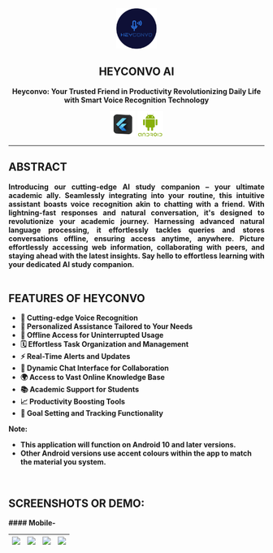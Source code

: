 <div align="center">
   <img width="80" height="80" src="/image/icon.png" alt="Heyconvo_Image"/>
   <h2>HEYCONVO AI</h2>
<!--    <p>a material design, <strong>closed source live-weather app</strong> for android with <strong>Material You</strong> theming.</p> -->
    <p><strong>Heyconvo: <strong>Your Trusted Friend in Productivity Revolutionizing Daily Life with Smart Voice Recognition Technology</p>
</div>
<div align="center">
    <img width="50" height="50" src="/image/flutter-removebg-preview.png" alt="Heyconvo_Image">
    <img width="50" height="50" src="/image/png-transparent-android-software-development-logo-android-text-grass-desktop-wallpaper-thumbnail-removebg-preview.png" alt="Heyconvo_Image">
</div>
<hr/>
<h2>ABSTRACT</h2>
<div align="justify">
Introducing our cutting-edge AI study companion – your ultimate academic ally. Seamlessly integrating into your routine, this intuitive assistant boasts voice recognition akin to chatting with a friend. With lightning-fast responses and natural conversation, it's designed to revolutionize your academic journey. Harnessing advanced natural language processing, it effortlessly tackles queries and stores conversations offline, ensuring access anytime, anywhere. Picture effortlessly accessing web information, collaborating with peers, and staying ahead with the latest insights. Say hello to effortless learning with your dedicated AI study companion.
</div>
<br/>
<h2>FEATURES OF HEYCONVO</h2>
<ul>
    <li>🚀 Cutting-edge Voice Recognition</li>
    <li>🤝 Personalized Assistance Tailored to Your Needs</li>
    <li>📡 Offline Access for Uninterrupted Usage</li>
    <li>🗓️ Effortless Task Organization and Management</li>
    <li>⚡ Real-Time Alerts and Updates</li>
    <li>💬 Dynamic Chat Interface for Collaboration</li>
    <li>🌍 Access to Vast Online Knowledge Base</li>
    <li>📚 Academic Support for Students</li>
    <li>📈 Productivity Boosting Tools</li>
    <li>🎯 Goal Setting and Tracking Functionality</li>
</ul>
<div opacity:0>
<p>Note:</p>
<ul>
<li>This application will function on Android 10 and later versions.</li>
<li>Other Android versions use accent colours within the app to match the material you system.</li>
</ul>
</div>
<br/>
<h2>SCREENSHOTS OR DEMO:</h2>
#### Mobile-

| <img src="./screenshots/android/HomeDark.png" width="180"/> | <img src="./screenshots/android/ForecastDark.png" width="180"/> | <img src="./screenshots/android/ForecastDetailsDark.png" width="180"/> | <img src="./screenshots/android/SavedDark.png" width="180"/> |
| ----------------------------------------------------------- | --------------------------------------------------------------- | ---------------------------------------------------------------------- | ------------------------------------------------------------ |